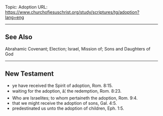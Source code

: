 Topic: Adoption
URL: https://www.churchofjesuschrist.org/study/scriptures/tg/adoption?lang=eng

---

## See Also

Abrahamic Covenant; Election; Israel, Mission of; Sons and Daughters of God

---

## New Testament

- ye have received the Spirit of adoption, Rom. 8:15.
- waiting for the adoption, â¦ the redemption, Rom. 8:23.
- Who are Israelites; to whom pertaineth the adoption, Rom. 9:4.
- that we might receive the adoption of sons, Gal. 4:5.
- predestinated us unto the adoption of children, Eph. 1:5.


